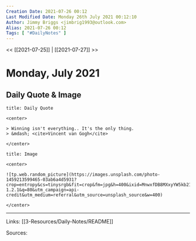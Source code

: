 ```yaml
---
Creation Date: 2021-07-26 00:12
Last Modified Date: Monday 26th July 2021 00:12:10
Author: Jimmy Briggs <jimbrig1993@outlook.com>
Alias: 2021-07-26 00:12
Tags: [ "#DailyNotes" ]
---
```


<< [[2021-07-25]] | [[2021-07-27]] >>

# Monday, July 2021

## Daily Quote & Image

```ad-quote
title: Daily Quote

<center>

> Winning isn't everything.. It's the only thing.
> &mdash; <cite>Vincent van Gogh</cite>

</center>

```

```ad-info
title: Image

<center>

![tp.web.random_picture](https://images.unsplash.com/photo-1459213599465-03ab6a4d5931?crop=entropy&cs=tinysrgb&fit=crop&fm=jpg&h=400&ixid=MnwxfDB8MXxyYW5kb218MHx8bGFuZHNjYXBlLHdhdGVyLHNwYWNlLHN1bixza3lsaW5lfHx8fHx8MTYyNzI3MjczMw&ixlib=rb-1.2.1&q=80&utm_campaign=api-credit&utm_medium=referral&utm_source=unsplash_source&w=400)

</center>
```

***

Links: [[3-Resources/Daily-Notes/README]]

Sources: 
